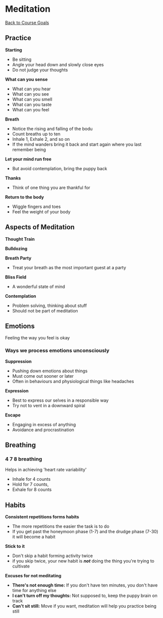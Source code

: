# Meditation

[Back to Course Goals](README.md)

## Practice

**Starting**
- Be sitting
- Angle your head down and slowly close eyes
- Do not judge your thoughts

**What can you sense**

- What can you hear
- What can you see
- What can you smell
- What can you taste
- What can you feel

**Breath**

- Notice the rising and falling of the bodu
- Count breaths up to ten
- Inhale 1, Exhale 2, and so on
- If the mind wanders bring it back and start again where you last remember being 

**Let your mind run free**

- But avoid contemplation, bring the puppy back

**Thanks**

- Think of one thing you are thankful for

**Return to the body**

- Wiggle fingers and toes
- Feel the weight of your body

## Aspects of Meditation

**Thought Train**

**Bulldozing**

**Breath Party**
- Treat your breath as the most important guest at a party

**Bliss Field**
- A wonderful state of mind

**Contemplation**
- Problem solving, thinking about stuff
- Should not be part of meditation 


## Emotions

Feeling the way you feel is okay


### Ways we process emotions unconsciously 

<!-- there was something before this -->

**Suppression**
- Pushing down emotions about things
- Must come out sooner or later
- Often in behaviours and physiological things like headaches

**Expression**
- Best to express our selves in a responsible way
- Try not to vent in a downward spiral

**Escape**
- Engaging in excess of anything
- Avoidance and procrastination


## Breathing

### 4 7 8 breathing

Helps in achieving 'heart rate variability'

- Inhale for 4 counts
- Hold for 7 counts, 
- Exhale for 8 counts

## Habits

**Consistent repetitions forms habits**
- The more repetitions the easier the task is to do
- If you get past the honeymoon phase (1-7) and the drudge phase (7-30) it will become a habit

**Stick to it**
- Don't skip a habit forming activity twice
- if you skip twice, your new habit is ***not*** doing the thing you're trying to cultivate

**Excuses for not meditating**
- **There's not enough time:** If you don't have ten minutes, you don't have time for anything else
- **I can't turn off my thoughts:** Not supposed to, keep the puppy brain on track
- **Can't sit still:** Move if you want, meditation will help you practice being still